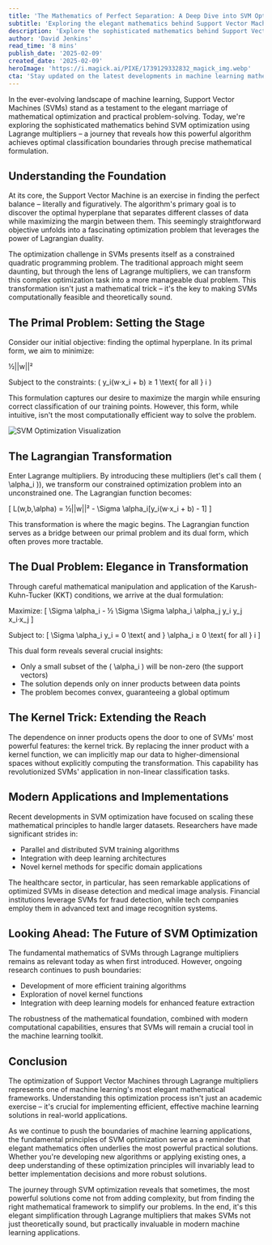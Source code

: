 ```yaml
---
title: 'The Mathematics of Perfect Separation: A Deep Dive into SVM Optimization with Lagrange Multipliers'
subtitle: 'Exploring the elegant mathematics behind Support Vector Machine optimization'
description: 'Explore the sophisticated mathematics behind Support Vector Machine optimization using Lagrange multipliers. This deep dive reveals how SVMs achieve optimal classification boundaries through elegant mathematical formulation, from the primal problem to dual transformation and the powerful kernel trick.'
author: 'David Jenkins'
read_time: '8 mins'
publish_date: '2025-02-09'
created_date: '2025-02-09'
heroImage: 'https://i.magick.ai/PIXE/1739129332832_magick_img.webp'
cta: 'Stay updated on the latest developments in machine learning mathematics and optimization techniques by following us on LinkedIn. Join our community of data scientists and mathematicians exploring the elegant foundations of AI algorithms.'
---
```


In the ever-evolving landscape of machine learning, Support Vector Machines (SVMs) stand as a testament to the elegant marriage of mathematical optimization and practical problem-solving. Today, we're exploring the sophisticated mathematics behind SVM optimization using Lagrange multipliers – a journey that reveals how this powerful algorithm achieves optimal classification boundaries through precise mathematical formulation.

## Understanding the Foundation

At its core, the Support Vector Machine is an exercise in finding the perfect balance – literally and figuratively. The algorithm's primary goal is to discover the optimal hyperplane that separates different classes of data while maximizing the margin between them. This seemingly straightforward objective unfolds into a fascinating optimization problem that leverages the power of Lagrangian duality.

The optimization challenge in SVMs presents itself as a constrained quadratic programming problem. The traditional approach might seem daunting, but through the lens of Lagrange multipliers, we can transform this complex optimization task into a more manageable dual problem. This transformation isn't just a mathematical trick – it's the key to making SVMs computationally feasible and theoretically sound.

## The Primal Problem: Setting the Stage

Consider our initial objective: finding the optimal hyperplane. In its primal form, we aim to minimize:

½||w||² 

Subject to the constraints:
\( y_i(w·x_i + b) ≥ 1 \text{ for all } i \)

This formulation captures our desire to maximize the margin while ensuring correct classification of our training points. However, this form, while intuitive, isn't the most computationally efficient way to solve the problem.

![SVM Optimization Visualization](https://i.magick.ai/PIXE/1739129332836_magick_img.webp)

## The Lagrangian Transformation

Enter Lagrange multipliers. By introducing these multipliers (let's call them \( \alpha_i \)), we transform our constrained optimization problem into an unconstrained one. The Lagrangian function becomes:

\[ L(w,b,\alpha) = ½||w||² - \Sigma \alpha_i[y_i(w·x_i + b) - 1] \]

This transformation is where the magic begins. The Lagrangian function serves as a bridge between our primal problem and its dual form, which often proves more tractable.

## The Dual Problem: Elegance in Transformation

Through careful mathematical manipulation and application of the Karush-Kuhn-Tucker (KKT) conditions, we arrive at the dual formulation:

Maximize: 
\[ \Sigma \alpha_i - ½ \Sigma \Sigma \alpha_i \alpha_j y_i y_j x_i·x_j \]

Subject to: 
\[ \Sigma \alpha_i y_i = 0 \text{ and } \alpha_i ≥ 0 \text{ for all } i \]

This dual form reveals several crucial insights:
- Only a small subset of the \( \alpha_i \) will be non-zero (the support vectors)
- The solution depends only on inner products between data points
- The problem becomes convex, guaranteeing a global optimum

## The Kernel Trick: Extending the Reach

The dependence on inner products opens the door to one of SVMs' most powerful features: the kernel trick. By replacing the inner product with a kernel function, we can implicitly map our data to higher-dimensional spaces without explicitly computing the transformation. This capability has revolutionized SVMs' application in non-linear classification tasks.

## Modern Applications and Implementations

Recent developments in SVM optimization have focused on scaling these mathematical principles to handle larger datasets. Researchers have made significant strides in:
- Parallel and distributed SVM training algorithms
- Integration with deep learning architectures
- Novel kernel methods for specific domain applications

The healthcare sector, in particular, has seen remarkable applications of optimized SVMs in disease detection and medical image analysis. Financial institutions leverage SVMs for fraud detection, while tech companies employ them in advanced text and image recognition systems.

## Looking Ahead: The Future of SVM Optimization

The fundamental mathematics of SVMs through Lagrange multipliers remains as relevant today as when first introduced. However, ongoing research continues to push boundaries:
- Development of more efficient training algorithms
- Exploration of novel kernel functions
- Integration with deep learning models for enhanced feature extraction

The robustness of the mathematical foundation, combined with modern computational capabilities, ensures that SVMs will remain a crucial tool in the machine learning toolkit.

## Conclusion

The optimization of Support Vector Machines through Lagrange multipliers represents one of machine learning's most elegant mathematical frameworks. Understanding this optimization process isn't just an academic exercise – it's crucial for implementing efficient, effective machine learning solutions in real-world applications.

As we continue to push the boundaries of machine learning applications, the fundamental principles of SVM optimization serve as a reminder that elegant mathematics often underlies the most powerful practical solutions. Whether you're developing new algorithms or applying existing ones, a deep understanding of these optimization principles will invariably lead to better implementation decisions and more robust solutions.

The journey through SVM optimization reveals that sometimes, the most powerful solutions come not from adding complexity, but from finding the right mathematical framework to simplify our problems. In the end, it's this elegant simplification through Lagrange multipliers that makes SVMs not just theoretically sound, but practically invaluable in modern machine learning applications.